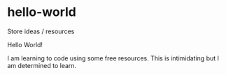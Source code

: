 # hello-world
Store ideas / resources

Hello World!

I am learning to code using some free resources. 
This is intimidating but I am determined to learn.
